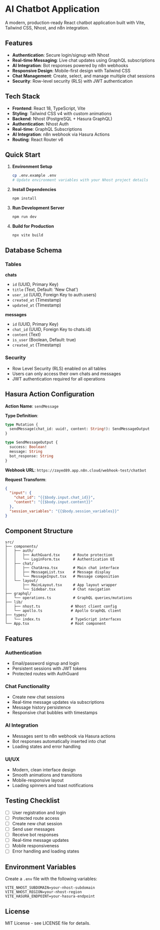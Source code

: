 # AI Chatbot Application

A modern, production-ready React chatbot application built with Vite, Tailwind CSS, Nhost, and n8n integration.

## Features

- **Authentication**: Secure login/signup with Nhost
- **Real-time Messaging**: Live chat updates using GraphQL subscriptions
- **AI Integration**: Bot responses powered by n8n webhooks
- **Responsive Design**: Mobile-first design with Tailwind CSS
- **Chat Management**: Create, select, and manage multiple chat sessions
- **Security**: Row-level security (RLS) with JWT authentication

## Tech Stack

- **Frontend**: React 18, TypeScript, Vite
- **Styling**: Tailwind CSS v4 with custom animations
- **Backend**: Nhost (PostgreSQL + Hasura GraphQL)
- **Authentication**: Nhost Auth
- **Real-time**: GraphQL Subscriptions
- **AI Integration**: n8n webhook via Hasura Actions
- **Routing**: React Router v6

## Quick Start

1. **Environment Setup**
   ```bash
   cp .env.example .env
   # Update environment variables with your Nhost project details
   ```

2. **Install Dependencies**
   ```bash
   npm install
   ```

3. **Run Development Server**
   ```bash
   npm run dev
   ```

4. **Build for Production**
   ```bash
   npx vite build
   ```

## Database Schema

### Tables

**chats**
- `id` (UUID, Primary Key)
- `title` (Text, Default: 'New Chat')
- `user_id` (UUID, Foreign Key to auth.users)
- `created_at` (Timestamp)
- `updated_at` (Timestamp)

**messages**
- `id` (UUID, Primary Key)
- `chat_id` (UUID, Foreign Key to chats.id)
- `content` (Text)
- `is_user` (Boolean, Default: true)
- `created_at` (Timestamp)

### Security

- Row Level Security (RLS) enabled on all tables
- Users can only access their own chats and messages
- JWT authentication required for all operations

## Hasura Action Configuration

**Action Name**: `sendMessage`

**Type Definition**:
```graphql
type Mutation {
  sendMessage(chat_id: uuid!, content: String!): SendMessageOutput
}

type SendMessageOutput {
  success: Boolean!
  message: String
  bot_response: String
}
```

**Webhook URL**: `https://zayed89.app.n8n.cloud/webhook-test/chatbot`

**Request Transform**:
```json
{
  "input": {
    "chat_id": "{{$body.input.chat_id}}", 
    "content": "{{$body.input.content}}"
  },
  "session_variables": "{{$body.session_variables}}"
}
```

## Component Structure

```
src/
├── components/
│   ├── auth/
│   │   ├── AuthGuard.tsx      # Route protection
│   │   └── LoginForm.tsx      # Authentication UI
│   ├── chat/
│   │   ├── ChatArea.tsx       # Main chat interface
│   │   ├── MessageList.tsx    # Message display
│   │   └── MessageInput.tsx   # Message composition
│   └── layout/
│       ├── MainLayout.tsx     # App layout wrapper
│       └── Sidebar.tsx        # Chat navigation
├── graphql/
│   └── operations.ts          # GraphQL queries/mutations
├── lib/
│   ├── nhost.ts              # Nhost client config
│   └── apollo.ts             # Apollo GraphQL client
├── types/
│   └── index.ts              # TypeScript interfaces
└── App.tsx                   # Root component
```

## Features

### Authentication
- Email/password signup and login
- Persistent sessions with JWT tokens
- Protected routes with AuthGuard

### Chat Functionality
- Create new chat sessions
- Real-time message updates via subscriptions
- Message history persistence
- Responsive chat bubbles with timestamps

### AI Integration
- Messages sent to n8n webhook via Hasura actions
- Bot responses automatically inserted into chat
- Loading states and error handling

### UI/UX
- Modern, clean interface design
- Smooth animations and transitions
- Mobile-responsive layout
- Loading spinners and toast notifications

## Testing Checklist

- [ ] User registration and login
- [ ] Protected route access
- [ ] Create new chat session
- [ ] Send user messages
- [ ] Receive bot responses
- [ ] Real-time message updates
- [ ] Mobile responsiveness
- [ ] Error handling and loading states

## Environment Variables

Create a `.env` file with the following variables:

```env
VITE_NHOST_SUBDOMAIN=your-nhost-subdomain
VITE_NHOST_REGION=your-nhost-region
VITE_HASURA_ENDPOINT=your-hasura-endpoint
```

## License

MIT License - see LICENSE file for details.